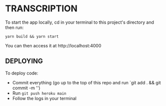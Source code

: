 # TRANSCRIPTION

To start the app locally, cd in your terminal to this project's directory and then run:
```
yarn build && yarn start
```

You can then access it at http://localhost:4000

## DEPLOYING

To deploy code:
- Commit everything (go up to the top of this repo and run `git add . && git commit -m '<FILL ME IN WITH SOME MESSAGE>')
- Run `git push heroku main`
- Follow the logs in your terminal
